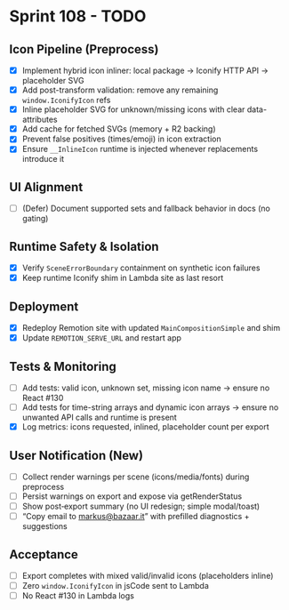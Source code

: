# Sprint 108 - TODO

## Icon Pipeline (Preprocess)
- [x] Implement hybrid icon inliner: local package → Iconify HTTP API → placeholder SVG
- [x] Add post-transform validation: remove any remaining `window.IconifyIcon` refs
- [x] Inline placeholder SVG for unknown/missing icons with clear data-attributes
- [x] Add cache for fetched SVGs (memory + R2 backing)
- [x] Prevent false positives (times/emoji) in icon extraction
- [x] Ensure `__InlineIcon` runtime is injected whenever replacements introduce it

## UI Alignment
- [ ] (Defer) Document supported sets and fallback behavior in docs (no gating)

## Runtime Safety & Isolation
- [x] Verify `SceneErrorBoundary` containment on synthetic icon failures
- [x] Keep runtime Iconify shim in Lambda site as last resort

## Deployment
- [x] Redeploy Remotion site with updated `MainCompositionSimple` and shim
- [x] Update `REMOTION_SERVE_URL` and restart app

## Tests & Monitoring
- [ ] Add tests: valid icon, unknown set, missing icon name → ensure no React #130
- [ ] Add tests for time-string arrays and dynamic icon arrays → ensure no unwanted API calls and runtime is present
- [x] Log metrics: icons requested, inlined, placeholder count per export

## User Notification (New)
- [ ] Collect render warnings per scene (icons/media/fonts) during preprocess
- [ ] Persist warnings on export and expose via getRenderStatus
- [ ] Show post‑export summary (no UI redesign; simple modal/toast)
- [ ] “Copy email to markus@bazaar.it” with prefilled diagnostics + suggestions

## Acceptance
- [ ] Export completes with mixed valid/invalid icons (placeholders inline)
- [ ] Zero `window.IconifyIcon` in jsCode sent to Lambda
- [ ] No React #130 in Lambda logs
